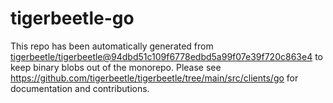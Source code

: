 # tigerbeetle-go
This repo has been automatically generated from
[tigerbeetle/tigerbeetle@94dbd51c109f6778edbd5a99f07e39f720c863e4](https://github.com/tigerbeetle/tigerbeetle/commit/94dbd51c109f6778edbd5a99f07e39f720c863e4)
to keep binary blobs out of the monorepo.
Please see
<https://github.com/tigerbeetle/tigerbeetle/tree/main/src/clients/go>
for documentation and contributions.